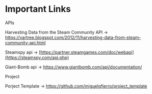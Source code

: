 # Important Links 

APIs

Harvesting Data from the Steam Community API -> https://vartree.blogspot.com/2012/11/harvesting-data-from-steam-community-api.html

Steamspy api -> [https://partner.steamgames.com/doc/webapi](https://steamspy.com/api.php)

Giant-Bomb api -> https://www.giantbomb.com/api/documentation/

Project

Porject Template -> https://github.com/miguelgfierro/project_template
